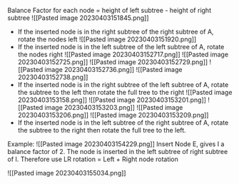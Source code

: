 Balance Factor for each node = height of left subtree - height of right subtree
![[Pasted image 20230403151845.png]]
- If the inserted node is in the right subtree of the right subtree of A, rotate the nodes left
![[Pasted image 20230403151920.png]]
- If the inserted node is in the left subtree of the left subtree of A, rotate the nodes right
![[Pasted image 20230403152717.png]] ![[Pasted image 20230403152725.png]] ![[Pasted image 20230403152729.png]] ![[Pasted image 20230403152736.png]] ![[Pasted image 20230403152738.png]] 
- If the inserted node is in the right subtree of the left subtree of A, rotate the subtree to the left then rotate the full tree to the right
![[Pasted image 20230403153158.png]] ![[Pasted image 20230403153201.png]] ![[Pasted image 20230403153203.png]]  ![[Pasted image 20230403153206.png]] ![[Pasted image 20230403153209.png]] 
- If the inserted node is in the left subtree of the right subtree of A, rotate the subtree to the right then rotate the full tree to the left. 

Example:
![[Pasted image 20230403154229.png]]
Insert Node E, gives I a balance factor of 2. The node is inserted in the left subtree of right subtree of I. Therefore use LR rotation = Left + Right node rotation

![[Pasted image 20230403155034.png]] 